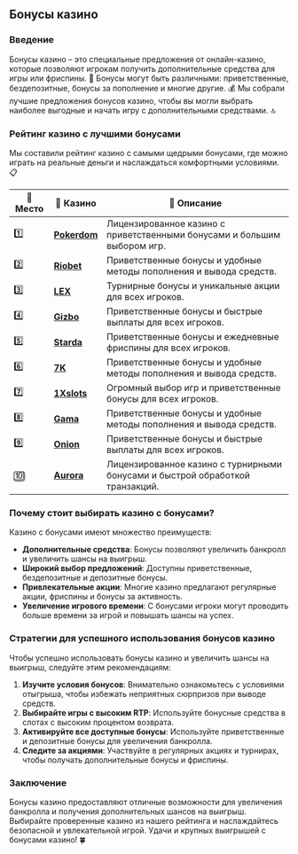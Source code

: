 ## Бонусы казино

### Введение
Бонусы казино – это специальные предложения от онлайн-казино, которые позволяют игрокам получить дополнительные средства для игры или фриспины. 🎰 Бонусы могут быть различными: приветственные, бездепозитные, бонусы за пополнение и многие другие. 💰 Мы собрали лучшие предложения бонусов казино, чтобы вы могли выбрать наиболее выгодные и начать игру с дополнительными средствами. 🔝

### Рейтинг казино с лучшими бонусами
Мы составили рейтинг казино с самыми щедрыми бонусами, где можно играть на реальные деньги и наслаждаться комфортными условиями. 📋

| 🥇 **Место** | 🎰 **Казино** | 💬 **Описание** |
|-------------|-------------|----------------|
| 1️⃣ | [**Pokerdom**](https://brandplay.link/4k77v2yx) | Лицензированное казино с приветственными бонусами и большим выбором игр. |
| 2️⃣ | [**Riobet**](https://brandplay.link/7xBLTPyj) | Приветственные бонусы и удобные методы пополнения и вывода средств. |
| 3️⃣ | [**LEX**](https://brandplay.link/zW4hdDFV) | Турнирные бонусы и уникальные акции для всех игроков. |
| 4️⃣ | [**Gizbo**](https://brandplay.link/bprXw4YV) | Приветственные бонусы и быстрые выплаты для всех игроков. |
| 5️⃣ | [**Starda**](https://brandplay.link/fB7xwRFL) | Приветственные бонусы и ежедневные фриспины для всех игроков. |
| 6️⃣ | [**7K**](https://brandplay.link/BvQyFShp) | Приветственные бонусы и удобные методы пополнения и вывода средств. |
| 7️⃣ | [**1Xslots**](https://brandplay.link/hSB1khtr) | Огромный выбор игр и приветственные бонусы для всех игроков. |
| 8️⃣ | [**Gama**](https://brandplay.link/j6NMKsDz) | Приветственные бонусы и удобные методы пополнения и вывода средств. |
| 9️⃣ | [**Onion**](https://brandplay.link/zBGRVpQ9) | Приветственные бонусы и быстрые выплаты для всех игроков. |
| 🔟 | [**Aurora**](https://10trafic-stat2.com/click/668546556bcc6313411604bd/6766/13032/subaccount) | Лицензированное казино с турнирными бонусами и быстрой обработкой транзакций. |

### Почему стоит выбирать казино с бонусами?
Казино с бонусами имеют множество преимуществ:

- **Дополнительные средства**: Бонусы позволяют увеличить банкролл и увеличить шансы на выигрыш.
- **Широкий выбор предложений**: Доступны приветственные, бездепозитные и депозитные бонусы.
- **Привлекательные акции**: Многие казино предлагают регулярные акции, фриспины и бонусы за активность.
- **Увеличение игрового времени**: С бонусами игроки могут проводить больше времени за игрой и повышать шансы на успех.

### Стратегии для успешного использования бонусов казино
Чтобы успешно использовать бонусы казино и увеличить шансы на выигрыш, следуйте этим рекомендациям:

1. **Изучите условия бонусов**: Внимательно ознакомьтесь с условиями отыгрыша, чтобы избежать неприятных сюрпризов при выводе средств.
2. **Выбирайте игры с высоким RTP**: Используйте бонусные средства в слотах с высоким процентом возврата.
3. **Активируйте все доступные бонусы**: Используйте приветственные и депозитные бонусы для увеличения банкролла.
4. **Следите за акциями**: Участвуйте в регулярных акциях и турнирах, чтобы получать дополнительные бонусы и фриспины.

### Заключение
Бонусы казино предоставляют отличные возможности для увеличения банкролла и получения дополнительных шансов на выигрыш. Выбирайте проверенные казино из нашего рейтинга и наслаждайтесь безопасной и увлекательной игрой. Удачи и крупных выигрышей с бонусами казино! 🍀

